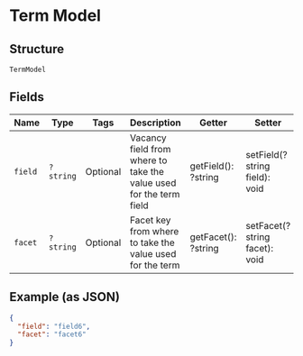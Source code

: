 
# Term Model

## Structure

`TermModel`

## Fields

| Name | Type | Tags | Description | Getter | Setter |
|  --- | --- | --- | --- | --- | --- |
| `field` | `?string` | Optional | Vacancy field from where to take the value used for the term field | getField(): ?string | setField(?string field): void |
| `facet` | `?string` | Optional | Facet key from where to take the value used for the term | getFacet(): ?string | setFacet(?string facet): void |

## Example (as JSON)

```json
{
  "field": "field6",
  "facet": "facet6"
}
```

